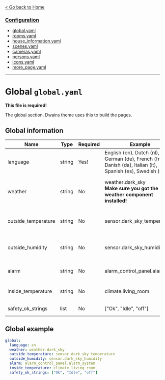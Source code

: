 
[< Go back to Home](../index.md)

### [Configuration](index.md)
* [global.yaml](global.md)
* [rooms.yaml](rooms.md)
* [house_information.yaml](house_information.md)
* [scenes.yaml](scenes.md)
* [cameras.yaml](cameras.md)
* [persons.yaml](persons.md)
* [icons.yaml](icons.md)
* [more_page.yaml](more_page.md)

---

# Global `global.yaml` 

**This file is required!**

The global section. Dwains theme uses this to build the pages.

## Global information

| Name | Type | Required | Example | Description |
|---------------------|--------|----------|----------------------------------|---------------------------------------------------------------------------------------------|
| language | string | Yes! | English (en), Dutch (nl), German (de), French (fr), Danish (da), Italian (it), Spanish (es), Swedish (se) | Other languages coming soon.. |
| weather | string | No | weather.dark_sky<br>**Make sure you got the weather component installed!** | Weather (Ex: [Dark Sky Weather Integration](https://www.home-assistant.io/integrations/weather.darksky/)) |
| outside_temperature | string | No | sensor.dark_sky_temperature | Outside temperature (Ex: [Dark Sky Sensor](https://www.home-assistant.io/integrations/darksky/)) |
| outside_humidity | string | No | sensor.dark_sky_humidity | Outside humidity (Ex: [Dark Sky Sensor](https://www.home-assistant.io/integrations/darksky/)) |
| alarm | string | No | alarm_control_panel.alarm_sys | Alarm entity. [Read more here](https://www.home-assistant.io/integrations/manual/) |
| inside_temperature | string | No | climate.living_room | Inside temperature sensor |
| safety_ok_strings | list | No | ["Ok", "Idle", "off"] | [Read more here](https://dwainscheeren.github.io/lovelace-dwains-theme/configuration/rooms.html) |


## Global example
```YAML
global:
  language: en
  weather: weather.dark_sky
  outside_temperature: sensor.dark_sky_temperature
  outside_humidity: sensor.dark_sky_humidity
  alarm: alarm_control_panel.alarm_system
  inside_temperature: climate.living_room
  safety_ok_strings: ["Ok", "Idle", "off"]
```  